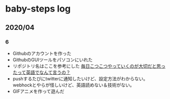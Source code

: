 
# baby-steps log

## 2020/04

### 6

* Githubのアカウントを作った
* GithubのGUIツールをパソコンにいれた
* リポジトリ名はここを参考にした [毎日こつこつやっていくのが大切だと思ったって英語でなんて言うの？](https://eikaiwa.dmm.com/uknow/questions/38944/)
* pushするたびにtwitterに通知したいけど、設定方法がわからない。webhockとやらが怪しいけど、英語読めない＆技術がない。
* GIFアニメを作って遊んだ
